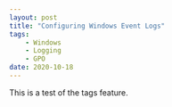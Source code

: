 ```yaml
---
layout: post
title: "Configuring Windows Event Logs"
tags:
    - Windows
    - Logging
    - GPO
date: 2020-10-18
---
```


This is a test of the tags feature.
